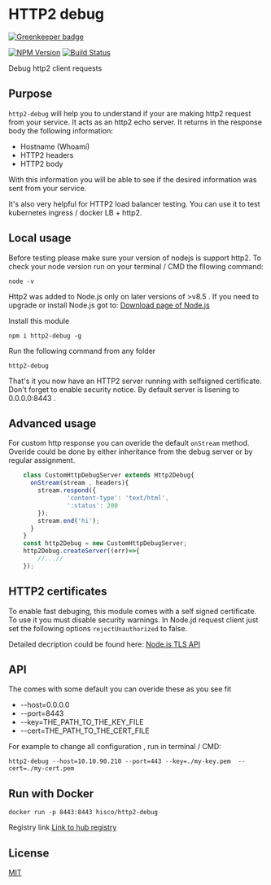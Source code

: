 # HTTP2 debug

[![Greenkeeper badge](https://badges.greenkeeper.io/hisco/http2-debug.svg)](https://greenkeeper.io/)

[![NPM Version][npm-image]][npm-url]
[![Build Status][travis-image]][travis-url]

Debug http2 client requests

## Purpose
`http2-debug` will help you to understand if your are making http2 request from your service.
It acts as an http2 echo server.
It returns in the response body the following information:
  * Hostname (Whoami)
  * HTTP2 headers
  * HTTP2 body

With this information you will be able to see if the desired information was sent from your service.

It's also very helpful for HTTP2 load balancer testing.
You can use it to test kubernetes ingress / docker LB + http2.

## Local usage
Before testing please make sure your version of nodejs is support http2.
To check your node version run on your terminal / CMD the fllowing command:
```
node -v 
```
Http2 was added to Node.js only on later versions of >v8.5 .
If you need to upgrade or install Node.js got to:
[Download page of Node.js ](https://nodejs.org/en/download/)

Install this module
```
npm i http2-debug -g
```

Run the following command from any folder
```
http2-debug 
```

That's it you now have an HTTP2 server running with selfsigned certificate.
Don't forget to enable security notice.
By default server is lisening to 0.0.0.0:8443 .

## Advanced usage
For custom http response you can overide the default `onStream` method.
Overide could be done by either inheritance from the debug server or by regular assignment.

```js
    class CustomHttpDebugServer extends Http2Debug{
      onStream(stream , headers){
        stream.respond({
                'content-type': 'text/html',
                ':status': 200
        });
        stream.end('hi');
      }
    }
    const http2Debug = new CustomHttpDebugServer;
    http2Debug.createServer((err)=>{
        //...//
    });
```

## HTTP2 certificates
To enable fast debuging, this module comes with a self signed certificate.
To use it you must disable security warnings.
In Node.jd request client just set the following options `rejectUnauthorized` to false.

Detailed decription could be found here:
[ Node.js TLS API ](https://nodejs.org/api/tls.html#tls_new_tls_tlssocket_socket_options)

## API
The comes with some default you can overide these as you see fit
 * --host=0.0.0.0
 * --port=8443
 * --key=THE_PATH_TO_THE_KEY_FILE
 * --cert=THE_PATH_TO_THE_CERT_FILE

For example to change all configuration , run in terminal / CMD:
```
http2-debug --host=10.10.90.210 --port=443 --key=./my-key.pem  --cert=./my-cert.pem

```

## Run with Docker
```
docker run -p 8443:8443 hisco/http2-debug

```
Registry link [Link to hub registry](https://hub.docker.com/r/hisco/http2-debug/)
## License

  [MIT](LICENSE)

[npm-image]: https://img.shields.io/npm/v/http2-debug.svg
[npm-url]: https://npmjs.org/package/http2-debug
[travis-image]: https://img.shields.io/travis/hisco/http2-debug/master.svg?style=flat-square
[travis-url]: https://travis-ci.org/hisco/http2-debug